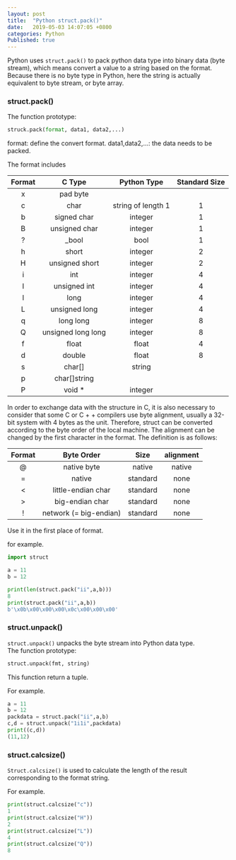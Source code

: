 ```yaml
---
layout: post
title:  "Python struct.pack()"
date:   2019-05-03 14:07:05 +0800
categories: Python
Published: true
---
```

Python uses `struct.pack()` to pack python data type into binary data (byte stream), which means convert a value to a string based on the format. Because there is no byte type in Python, here the string is actually equivalent to byte stream, or byte array.

### struct.pack()

The function prototype:
```python
struck.pack(format, data1, data2,...)
```

format: define the convert format.
data1,data2,...: the data needs to be packed.

The format includes


**Format**|**C Type**|**Python Type**|**Standard Size**|
:---:|:--:|:---:|:---:|
x|pad byte|||
c|char|string of length 1|1
b|signed char|integer|1
B|unsigned char|integer|1
?|_bool|bool|1
h|short|integer|2
H|unsigned short|integer|2
i|int|integer|4
I|unsigned int|integer|4
l|long|integer|4
L|unsigned long|integer|4
q|long long|integer|8
Q|unsigned long long|integer|8
f|float|float|4
d|double|float|8
s|char[]|string||
p|char[]string||
P|void *|integer|

In order to exchange data with the structure in C, it is also necessary to consider that some C or C + + compilers use byte alignment, usually a 32-bit system with 4 bytes as the unit. Therefore, struct can be converted according to the byte order of the local machine. The alignment can be changed by the first character in the format. The definition is as follows:

**Format**|**Byte Order**|**Size**|**alignment**|
:---:|:--:|:---:|:---:|
@|native byte|native|native|
=|native|standard|none
<|little-endian char|standard|none
>|big-endian char|standard|none
!|network (= big-endian)|standard|none

Use it in the first place of format.

for example.
```python
import struct

a = 11
b = 12

print(len(struct.pack("ii",a,b)))
8
print(struct.pack("ii",a,b))
b'\x0b\x00\x00\x00\x0c\x00\x00\x00'
```

### struct.unpack()

`struct.unpack()` unpacks the byte stream into Python data type.<br>
The function prototype:
```python
struct.unpack(fmt, string)
```
This function return a tuple.

For example.
```python
a = 11
b = 12
packdata = struct.pack("ii",a,b)
c,d = struct.unpack("1i1i",packdata)
print((c,d))
(11,12)
```

### struct.calcsize()

`Struct.calcsize()` is used to calculate the length of the result corresponding to the format string.

For example.<br>
```python
print(struct.calcsize("c"))
1
print(struct.calcsize("H"))
2
print(struct.calcsize("L"))
4
print(struct.calcsize("Q"))
8
```